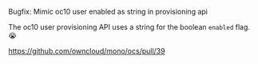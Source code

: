 Bugfix: Mimic oc10 user enabled as string in provisioning api

The oc10 user provisioning API uses a string for the boolean `enabled` flag. 😭

https://github.com/owncloud/mono/ocs/pull/39
